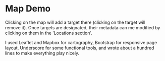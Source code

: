# Map Demo

Clicking on the map will add a target there (clicking on the target will remove it). Once targets are designated, their metadata can me modified by clicking on them in the 'Locations section'.

I used Leaflet and Mapbox for cartography, Bootstrap for responsive page layout, Underscore for some functional tools, and wrote about a hundred lines to make everything play nicely.

